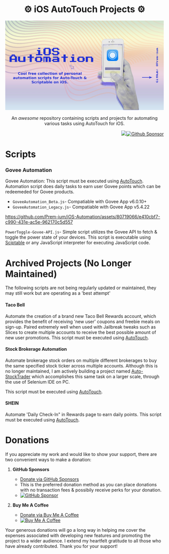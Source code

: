 <h1 align="center"> ⚙️ iOS AutoTouch Projects ⚙️ </h1>
<p align="center">
    <img src="https://github.com/Prem-ium/iOS-Automation/blob/main/.github/Assets/iOS-Automation.jpeg?raw=true" alt="iOS AutoTouch Projects Banner">
</p>
<p align="center">An <i>awesome</i> repository containing scripts and projects for automating various tasks using AutoTouch for iOS.</p>

<p align="right"><img src="https://img.shields.io/badge/javascript-%23323330.svg?style=for-the-badge&logo=javascript&logoColor=%23F7DF1E"/><a href="https://github.com/sponsors/Prem-ium" target="_blank"><img src="https://img.shields.io/badge/sponsor-30363D?style=for-the-badge&logo=GitHub-Sponsors&logoColor=#EA4AA" alt="Github Sponsor"/></a></p>

# Scripts

### Govee Automation
Govee Automation: This script must be executed using [AutoTouch](https://autotouch.net/). 
Automation script does daily tasks to earn user Govee points which can be redeemeded for Govee products. 
- `GoveeAutomation_Beta.js`- Compatiable with Govee App v6.0.10+
- `GoveeAutomation_Legacy.js`- Compatiable with Govee App v5.4.22

https://github.com/Prem-ium/iOS-Automation/assets/80719066/e410cbf7-c990-431e-ac5e-962170c5d557

`PowerToggle-Govee-API.js`- Simple script utilizes the Govee API to fetch & toggle the power state of your devices. This script is executable using [Sciptable](https://scriptable.app/) or any JavaScript interpreter for executing JavaScript code.

# Archived Projects (No Longer Maintained)
The following scripts are not being regularly updated or maintained, they may still work but are operating as a 'best attempt'

#### Taco Bell
Automate the creation of a brand new Taco Bell Rewards account, which provides the benefit of receiving 'new user' coupons and freebie meals on sign-up. Paired extremely well when used with Jailbreak tweaks such as Slices to create multiple accounts to receive the best possible amount of new user promotions. This script must be executed using [AutoTouch](https://autotouch.net/). 

#### Stock Brokerage Automation
Automate brokerage stock orders on multiple different brokerages to buy the same specified stock ticker across multiple accounts. Although this is no longer maintained, I am actively building a project named [Auto-StockTrader](https://github.com/Prem-ium/Auto-StockTrader) which accomplishes this same task on a larger scale, through the use of Selenium IDE on PC. 

This script must be executed using [AutoTouch](https://autotouch.net/). 

#### SHEIN
Automate 'Daily Check-In" in Rewards page to earn daily points. This script must be executed using [AutoTouch](https://autotouch.net/). 

# Donations
If you appreciate my work and would like to show your support, there are two convenient ways to make a donation:

1. **GitHub Sponsors**
   - [Donate via GitHub Sponsors](https://github.com/sponsors/Prem-ium)
   - This is the preferred donation method as you can place donations with no transaction fees & possibily receive perks for your donation.
   - [![GitHub Sponsor](https://img.shields.io/badge/sponsor-30363D?style=for-the-badge&logo=GitHub-Sponsors&logoColor=#EA4AAA)](https://github.com/sponsors/Prem-ium)

2. **Buy Me A Coffee**
   - [Donate via Buy Me A Coffee](https://www.buymeacoffee.com/prem.ium)
   - [![Buy Me A Coffee](https://img.shields.io/badge/Buy%20Me%20a%20Coffee-ffdd00?style=for-the-badge&logo=buy-me-a-coffee&logoColor=black)](https://www.buymeacoffee.com/prem.ium)

Your generous donations will go a long way in helping me cover the expenses associated with developing new features and promoting the project to a wider audience. I extend my heartfelt gratitude to all those who have already contributed. Thank you for your support!
